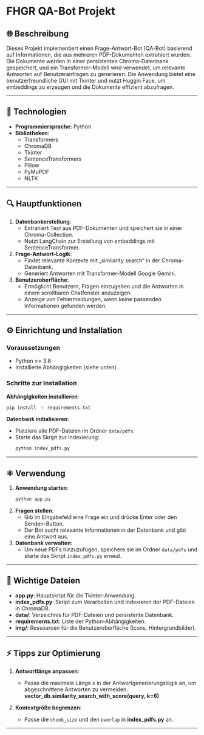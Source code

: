 # FHGR QA-Bot Projekt

## 🌐 Beschreibung
Dieses Projekt implementiert einen Frage-Antwort-Bot (QA-Bot) basierend auf Informationen, die aus mehreren PDF-Dokumenten extrahiert wurden. Die Dokumente werden in einer persistenten Chroma-Datenbank gespeichert, und ein Transformer-Modell wird verwendet, um relevante Antworten auf Benutzeranfragen zu generieren. Die Anwendung bietet eine benutzerfreundliche GUI mit Tkinter und nutzt Huggin Face, um embeddings zu erzeugen und die Dokumente effizient abzufragen.

---

## 🔧 Technologien
- **Programmiersprache:** Python
- **Bibliotheken:**
  - Transformers
  - ChromaDB
  - Tkinter
  - SentenceTransformers
  - Pillow
  - PyMuPDF
  - NLTK

---

## 🔍 Hauptfunktionen
1. **Datenbankerstellung**:
   - Extrahiert Text aus PDF-Dokumenten und speichert sie in einer Chroma-Collection.
   - Nutzt LangChain zur Erstellung von embeddings mit SentenceTransformer.
2. **Frage-Antwort-Logik**:
   - Findet relevante Kontexte mit „similarity search“ in der Chroma-Datenbank.
   - Generiert Antworten mit Transformer-Modell Google Gemini.
3. **Benutzeroberfläche**:
   - Ermöglicht Benutzern, Fragen einzugeben und die Antworten in einem scrollbaren Chatfenster anzuzeigen.
   - Anzeige von Fehlermeldungen, wenn keine passenden Informationen gefunden werden.

---

## ⚙️ Einrichtung und Installation

### Voraussetzungen
- Python >= 3.8
- Installierte Abhängigkeiten (siehe unten)

### Schritte zur Installation
**Abhängigkeiten installieren**:
   ```bash
   pip install -r requirements.txt
   ```
**Datenbank initialisieren**:
   - Platziere alle PDF-Dateien im Ordner `data/pdfs`.
   - Starte das Skript zur Indexierung:
     ```bash
     python index_pdfs.py
     ```

---

## ⚛️ Verwendung

1. **Anwendung starten**:
   ```bash
   python app.py
   ```
2. **Fragen stellen**:
   - Gib im Eingabefeld eine Frage ein und drücke Enter oder den Senden-Button.
   - Der Bot sucht relevante Informationen in der Datenbank und gibt eine Antwort aus.
3. **Datenbank verwalten**:
   - Um neue PDFs hinzuzufügen, speichere sie im Ordner `data/pdfs` und starte das Skript `index_pdfs.py` erneut.

---

## 🔎 Wichtige Dateien
- **app.py**: Hauptskript für die Tkinter-Anwendung.
- **index_pdfs.py**: Skript zum Verarbeiten und Indexieren der PDF-Dateien in ChromaDB.
- **data/**: Verzeichnis für PDF-Dateien und persistente Datenbank.
- **requirements.txt**: Liste der Python-Abhängigkeiten.
- **img/**: Ressourcen für die Benutzeroberfläche (Icons, Hintergrundbilder).

---

## ⚡ Tipps zur Optimierung
1. **Antwortlänge anpassen**:
   - Passe die maximale Länge `k` in der Antwortgenerierungslogik an, um abgeschnittene Antworten zu vermeiden. **vector_db.similarity_search_with_score(query, k=6)**

2. **Kontextgröße begrenzen**:
   - Passe die `chunk_size` und den `overlap` in **index_pdfs.py** an.

---